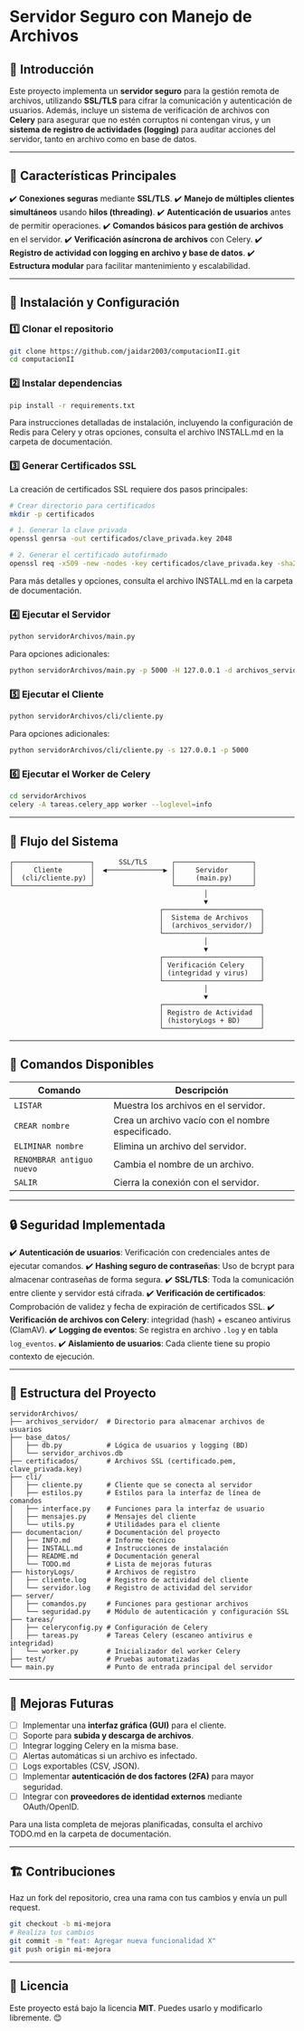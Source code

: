 # Servidor Seguro con Manejo de Archivos

## 📌 Introducción

Este proyecto implementa un **servidor seguro** para la gestión remota de archivos, utilizando **SSL/TLS** para cifrar la comunicación y autenticación de usuarios. Además, incluye un sistema de verificación de archivos con **Celery** para asegurar que no estén corruptos ni contengan virus, y un **sistema de registro de actividades (logging)** para auditar acciones del servidor, tanto en archivo como en base de datos.

---

## 🚀 Características Principales

✔️ **Conexiones seguras** mediante **SSL/TLS**.
✔️ **Manejo de múltiples clientes simultáneos** usando **hilos (threading)**.
✔️ **Autenticación de usuarios** antes de permitir operaciones.
✔️ **Comandos básicos para gestión de archivos** en el servidor.
✔️ **Verificación asíncrona de archivos** con Celery.
✔️ **Registro de actividad con logging en archivo y base de datos**.
✔️ **Estructura modular** para facilitar mantenimiento y escalabilidad.

---

## 🔧 Instalación y Configuración

### 1️⃣ **Clonar el repositorio**

```bash
git clone https://github.com/jaidar2003/computacionII.git
cd computacionII
```

### 2️⃣ **Instalar dependencias**

```bash
pip install -r requirements.txt
```

Para instrucciones detalladas de instalación, incluyendo la configuración de Redis para Celery y otras opciones, consulta el archivo INSTALL.md en la carpeta de documentación.

### 3️⃣ **Generar Certificados SSL**

La creación de certificados SSL requiere dos pasos principales:

```bash
# Crear directorio para certificados
mkdir -p certificados

# 1. Generar la clave privada
openssl genrsa -out certificados/clave_privada.key 2048

# 2. Generar el certificado autofirmado
openssl req -x509 -new -nodes -key certificados/clave_privada.key -sha256 -days 365 -out certificados/certificado.pem
```

Para más detalles y opciones, consulta el archivo INSTALL.md en la carpeta de documentación.

### 4️⃣ **Ejecutar el Servidor**

```bash
python servidorArchivos/main.py
```

Para opciones adicionales:
```bash
python servidorArchivos/main.py -p 5000 -H 127.0.0.1 -d archivos_servidor -v
```

### 5️⃣ **Ejecutar el Cliente**

```bash
python servidorArchivos/cli/cliente.py
```

Para opciones adicionales:
```bash
python servidorArchivos/cli/cliente.py -s 127.0.0.1 -p 5000
```

### 6️⃣ **Ejecutar el Worker de Celery**

```bash
cd servidorArchivos
celery -A tareas.celery_app worker --loglevel=info
```

---

## 🔄 Flujo del Sistema

```
┌───────────────────┐      SSL/TLS      ┌───────────────────┐
│     Cliente       │  ◀──────────────▶ │     Servidor      │
│  (cli/cliente.py) │                   │     (main.py)     │
└───────────────────┘                   └───────────────────┘
                                                │
                                                ▼
                                     ┌────────────────────────┐
                                     │  Sistema de Archivos   │
                                     │  (archivos_servidor/)  │
                                     └────────────────────────┘
                                                │
                                                ▼
                                     ┌────────────────────────┐
                                     │ Verificación Celery    │
                                     │ (integridad y virus)   │
                                     └────────────────────────┘
                                                │
                                                ▼
                                     ┌────────────────────────┐
                                     │ Registro de Actividad  │
                                     │ (historyLogs + BD)     │
                                     └────────────────────────┘
```

---

## 📜 Comandos Disponibles

| Comando                   | Descripción                                       |
| ------------------------- | ------------------------------------------------- |
| `LISTAR`                  | Muestra los archivos en el servidor.              |
| `CREAR nombre`            | Crea un archivo vacío con el nombre especificado. |
| `ELIMINAR nombre`         | Elimina un archivo del servidor.                  |
| `RENOMBRAR antiguo nuevo` | Cambia el nombre de un archivo.                   |
| `SALIR`                   | Cierra la conexión con el servidor.               |

---

## 🔒 Seguridad Implementada

✔️ **Autenticación de usuarios**: Verificación con credenciales antes de ejecutar comandos.
✔️ **Hashing seguro de contraseñas**: Uso de bcrypt para almacenar contraseñas de forma segura.
✔️ **SSL/TLS**: Toda la comunicación entre cliente y servidor está cifrada.
✔️ **Verificación de certificados**: Comprobación de validez y fecha de expiración de certificados SSL.
✔️ **Verificación de archivos con Celery**: integridad (hash) + escaneo antivirus (ClamAV).
✔️ **Logging de eventos**: Se registra en archivo `.log` y en tabla `log_eventos`.
✔️ **Aislamiento de usuarios**: Cada cliente tiene su propio contexto de ejecución.

---

## 📂 Estructura del Proyecto

```
servidorArchivos/
├── archivos_servidor/  # Directorio para almacenar archivos de usuarios
├── base_datos/
│   ├── db.py           # Lógica de usuarios y logging (BD)
│   └── servidor_archivos.db
├── certificados/       # Archivos SSL (certificado.pem, clave_privada.key)
├── cli/
│   ├── cliente.py      # Cliente que se conecta al servidor
│   ├── estilos.py      # Estilos para la interfaz de línea de comandos
│   ├── interface.py    # Funciones para la interfaz de usuario
│   ├── mensajes.py     # Mensajes del cliente
│   └── utils.py        # Utilidades para el cliente
├── documentacion/      # Documentación del proyecto
│   ├── INFO.md         # Informe técnico
│   ├── INSTALL.md      # Instrucciones de instalación
│   ├── README.md       # Documentación general
│   └── TODO.md         # Lista de mejoras futuras
├── historyLogs/        # Archivos de registro
│   ├── cliente.log     # Registro de actividad del cliente
│   └── servidor.log    # Registro de actividad del servidor
├── server/
│   ├── comandos.py     # Funciones para gestionar archivos
│   └── seguridad.py    # Módulo de autenticación y configuración SSL
├── tareas/
│   ├── celeryconfig.py # Configuración de Celery
│   ├── tareas.py       # Tareas Celery (escaneo antivirus e integridad)
│   └── worker.py       # Inicializador del worker Celery
├── test/               # Pruebas automatizadas
└── main.py             # Punto de entrada principal del servidor
```

---

## 🚀 Mejoras Futuras

* [ ] Implementar una **interfaz gráfica (GUI)** para el cliente.
* [ ] Soporte para **subida y descarga de archivos**.
* [ ] Integrar logging Celery en la misma base.
* [ ] Alertas automáticas si un archivo es infectado.
* [ ] Logs exportables (CSV, JSON).
* [ ] Implementar **autenticación de dos factores (2FA)** para mayor seguridad.
* [ ] Integrar con **proveedores de identidad externos** mediante OAuth/OpenID.

Para una lista completa de mejoras planificadas, consulta el archivo TODO.md en la carpeta de documentación.

---

## 🏗️ Contribuciones

Haz un fork del repositorio, crea una rama con tus cambios y envía un pull request.

```bash
git checkout -b mi-mejora
# Realiza tus cambios
git commit -m "feat: Agregar nueva funcionalidad X"
git push origin mi-mejora
```

---

## 📝 Licencia

Este proyecto está bajo la licencia **MIT**. Puedes usarlo y modificarlo libremente. 😊
